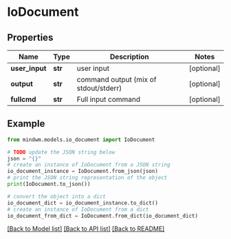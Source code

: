 # IoDocument


## Properties

Name | Type | Description | Notes
------------ | ------------- | ------------- | -------------
**user_input** | **str** | user input | [optional] 
**output** | **str** | command output (mix of stdout/stderr) | [optional] 
**fullcmd** | **str** | Full input command | [optional] 

## Example

```python
from mindwm.models.io_document import IoDocument

# TODO update the JSON string below
json = "{}"
# create an instance of IoDocument from a JSON string
io_document_instance = IoDocument.from_json(json)
# print the JSON string representation of the object
print(IoDocument.to_json())

# convert the object into a dict
io_document_dict = io_document_instance.to_dict()
# create an instance of IoDocument from a dict
io_document_from_dict = IoDocument.from_dict(io_document_dict)
```
[[Back to Model list]](../README.md#documentation-for-models) [[Back to API list]](../README.md#documentation-for-api-endpoints) [[Back to README]](../README.md)


